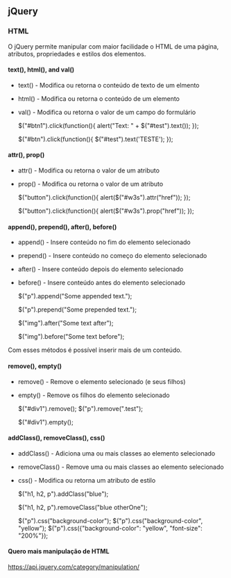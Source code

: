 ## jQuery

### HTML

O jQuery permite manipular com maior facilidade o HTML de uma página, atributos, propriedades e estilos dos elementos.

#### text(), html(), and val()

* text() - Modifica ou retorna o conteúdo de texto de um elmento
* html() - Modifica ou retorna o conteúdo de um elemento
* val() - Modifica ou retorna o valor de um campo do formulário

    $("#btn1").click(function(){
        alert("Text: " + $("#test").text());
    });

    $("#btn").click(function(){
        $("#test").text('TESTE');
    });

#### attr(), prop()

* attr() - Modifica ou retorna o valor de um atributo
* prop() - Modifica ou retorna o valor de um atributo

    $("button").click(function(){
        alert($("#w3s").attr("href"));
    });

    $("button").click(function(){
        alert($("#w3s").prop("href"));
    });

#### append(), prepend(), after(), before()

* append() - Insere conteúdo no fim do elemento selecionado
* prepend() - Insere conteúdo no começo do elemento selecionado
* after() - Insere conteúdo depois do elemento selecionado
* before() - Insere conteúdo antes do elemento selecionado

    $("p").append("Some appended text.");

    $("p").prepend("Some prepended text.");

    $("img").after("Some text after");

    $("img").before("Some text before");

Com esses métodos é possível inserir mais de um conteúdo.

#### remove(), empty()

* remove() - Remove o elemento selecionado (e seus filhos)
* empty() - Remove os filhos do elemento selecionado

    $("#div1").remove();
    $("p").remove(".test");

    $("#div1").empty();

#### addClass(), removeClass(), css()

* addClass() - Adiciona uma ou mais classes ao elemento selecionado
* removeClass() - Remove uma ou mais classes ao elemento selecionado
* css() - Modifica ou retorna um atributo de estilo

    $("h1, h2, p").addClass("blue");

    $("h1, h2, p").removeClass("blue otherOne");

    $("p").css("background-color");
    $("p").css("background-color", "yellow");
    $("p").css({"background-color": "yellow", "font-size": "200%"});

#### Quero mais manipulação de HTML

https://api.jquery.com/category/manipulation/